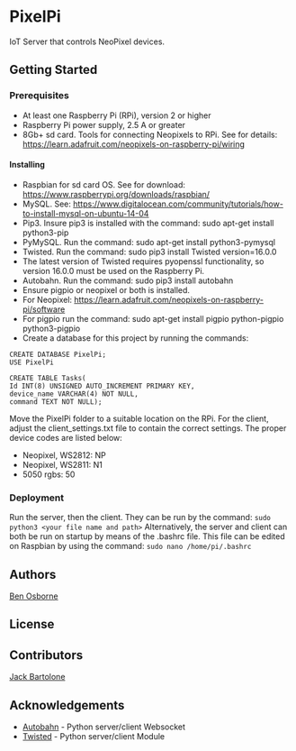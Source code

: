 # PixelPi
IoT Server that controls NeoPixel devices.

## Getting Started

### Prerequisites
+ At least one Raspberry Pi (RPi), version 2 or higher
+ Raspberry Pi power supply, 2.5 A or greater
+ 8Gb+ sd card. Tools for connecting Neopixels to RPi. See for details: https://learn.adafruit.com/neopixels-on-raspberry-pi/wiring
 
#### Installing

+ Raspbian for sd card OS. See for download: https://www.raspberrypi.org/downloads/raspbian/
+ MySQL. See: https://www.digitalocean.com/community/tutorials/how-to-install-mysql-on-ubuntu-14-04
+ Pip3. Insure pip3 is installed with the command: sudo apt-get install python3-pip
+ PyMySQL. Run the command: sudo apt-get install python3-pymysql
+ Twisted. Run the command: sudo pip3 install Twisted version=16.0.0
+ The latest version of Twisted requires pyopenssl functionality, so version 16.0.0 must be used on the Raspberry Pi.
+ Autobahn. Run the command: sudo pip3 install autobahn
+ Ensure pigpio or neopixel or both is installed.
+ For Neopixel: https://learn.adafruit.com/neopixels-on-raspberry-pi/software
+ For pigpio run the command: sudo apt-get install pigpio python-pigpio python3-pigpio	
+ Create a database for this project by running the commands:

```mysql
CREATE DATABASE PixelPi;
USE PixelPi

CREATE TABLE Tasks(
Id INT(8) UNSIGNED AUTO_INCREMENT PRIMARY KEY,
device_name VARCHAR(4) NOT NULL,
command TEXT NOT NULL);
```

Move the PixelPi folder to a suitable location on the RPi. For the client, adjust the client_settings.txt file to contain the correct settings. The proper device codes are listed below:

+ Neopixel, WS2812: NP
+ Neopixel, WS2811: N1
+ 5050 rgbs: 50

 
### Deployment

Run the server, then the client.  They can be run by the command: ```sudo python3 <your file name and path>```
Alternatively, the server and client can both be run on startup by means of the .bashrc file.  This file can be edited on Raspbian by using the command: ```sudo nano /home/pi/.bashrc```

## Authors

[Ben Osborne](https://github.com/osborn14) 

## License


## Contributors 
[Jack Bartolone](https://github.com/Jaylooker)

## Acknowledgements

+ [Autobahn](https://autobahn.readthedocs.io/en/latest/) - Python server/client Websocket 
+ [Twisted](https://twistedmatrix.com/) - Python server/client Module 
